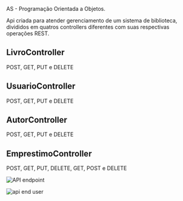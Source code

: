 
AS - Programação Orientada a Objetos.

Api criada para atender gerenciamento de um sistema de biblioteca, divididos em quatros controllers diferentes com suas respectivas operações REST.
## LivroController
  POST, GET, PUT e DELETE 
## UsuarioController
  POST, GET, PUT e DELETE 
## AutorController
  POST, GET, PUT e DELETE 
## EmprestimoController
  POST, GET, PUT, DELETE, GET, POST e DELETE



![API endpoint](https://github.com/EduardoLopess/AS_POO/assets/80491564/71fd1a5b-652c-4c38-88dc-e911656430df)


![api end user](https://github.com/EduardoLopess/AS_POO/assets/80491564/3eb2ebe6-893e-4bf6-897c-0fbca6a42271)

